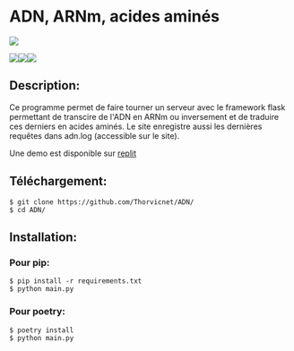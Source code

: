 # ADN, ARNm, acides aminés
<img src="https://img.shields.io/badge/language-fr-green"></img>

<img src="https://img.shields.io/badge/Python-FFD43B?style=for-the-badge&logo=python&logoColor=blue"></img><img src="https://img.shields.io/badge/Flask-000000?style=for-the-badge&logo=flask&logoColor=white"></img><img src="https://img.shields.io/badge/replit-667881?style=for-the-badge&logo=replit&logoColor=white"></img>
## Description:
Ce programme permet de faire tourner un serveur avec le framework flask permettant de transcire de l'ADN en ARNm ou inversement et de traduire ces derniers en acides aminés.
Le site enregistre aussi les dernières requêtes dans adn.log (accessible sur le site).


Une demo est disponible sur [replit](https://adn.thorvicnet.repl.co)
## Téléchargement:
```
$ git clone https://github.com/Thorvicnet/ADN/
$ cd ADN/
```
## Installation:
### Pour pip:
```
$ pip install -r requirements.txt
$ python main.py
```
### Pour poetry:
```
$ poetry install
$ python main.py
```
